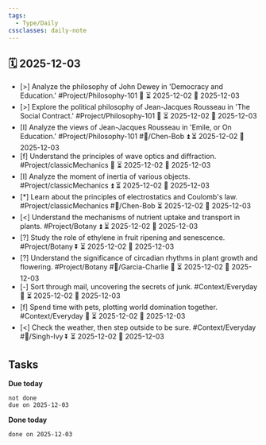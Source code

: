 ```yaml
---
tags:
  - Type/Daily
cssclasses: daily-note
---
```


## 🗓️ 2025-12-03

- [>] Analyze the philosophy of John Dewey in 'Democracy and Education.' #Project/Philosophy-101 🔼 ⏳ 2025-12-02 📅 2025-12-03
- [>] Explore the political philosophy of Jean-Jacques Rousseau in 'The Social Contract.' #Project/Philosophy-101 🔼 ⏳ 2025-12-02 📅 2025-12-03
- [I] Analyze the views of Jean-Jacques Rousseau in 'Emile, or On Education.' #Project/Philosophy-101 #👤/Chen-Bob ⏫ ⏳ 2025-12-02 📅 2025-12-03
- [f] Understand the principles of wave optics and diffraction. #Project/classicMechanics 🔺 ⏳ 2025-12-02 📅 2025-12-03
- [I] Analyze the moment of inertia of various objects. #Project/classicMechanics ⏫ ⏳ 2025-12-02 📅 2025-12-03
- [*] Learn about the principles of electrostatics and Coulomb's law. #Project/classicMechanics #👤/Chen-Bob ⏳ 2025-12-02 📅 2025-12-03
- [<] Understand the mechanisms of nutrient uptake and transport in plants. #Project/Botany ⏫ ⏳ 2025-12-02 📅 2025-12-03
- [?] Study the role of ethylene in fruit ripening and senescence. #Project/Botany ⏬ ⏳ 2025-12-02 📅 2025-12-03
- [?] Understand the significance of circadian rhythms in plant growth and flowering. #Project/Botany #👤/Garcia-Charlie 🔺 ⏳ 2025-12-02 📅 2025-12-03
- [-] Sort through mail, uncovering the secrets of junk. #Context/Everyday 🔼 ⏳ 2025-12-02 📅 2025-12-03
- [f] Spend time with pets, plotting world domination together. #Context/Everyday 🔽 ⏳ 2025-12-02 📅 2025-12-03
- [<] Check the weather, then step outside to be sure. #Context/Everyday #👤/Singh-Ivy ⏬ ⏳ 2025-12-02 📅 2025-12-03

## Tasks

**Due today**

```tasks
not done
due on 2025-12-03
```

**Done today**

```tasks
done on 2025-12-03
```
            